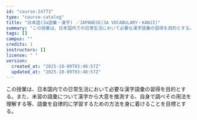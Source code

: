 ```yaml
---
id: "course:24773"
type: "course-catalog"
title: "日本語(3a語彙・漢字) ／JAPANESE(3A VOCABULARY・KANJI)"
summary: "この授業は、日本国内での日常生活において必要な漢字語彙の習得を目的とする。また、未習の語彙について漢字から大意を推測する、自身で調べその用法を理解する等、語彙を自律的に学習するための方法を身に着けることを目標とする。"
tags: []
campus: ""
credits: 1
instructors: []
license: " "
version:
  created_at: "2025-10-09T03:48:57Z"
  updated_at: "2025-10-09T03:48:57Z"
---
```


この授業は、日本国内での日常生活において必要な漢字語彙の習得を目的とする。また、未習の語彙について漢字から大意を推測する、自身で調べその用法を理解する等、語彙を自律的に学習するための方法を身に着けることを目標とする。
